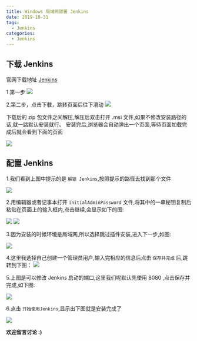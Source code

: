 ```yaml
---
title: Windows 局域网部署 Jenkins
date: 2019-10-31
tags:
  - Jenkins
categories:
  - Jenkins
---
```


## 下载 Jenkins

官网下载地址 [Jenkins](https://jenkins.io/zh/)

1.第一步
![](http://lc-zltjehai.cn-n1.lcfile.com/06c8bd99589fd4e72a6f/Jenkins1.png)

2.第二步，点击下载，跳转页面后往下滑动
![](http://lc-zltjehai.cn-n1.lcfile.com/b711ec559dfd3c5deab4/Jenkins2.png)

下载后的 zip 包文件之间解压,解压后双击打开 .msi 文件,如果不修改安装路径的话,就一路默认安装就行。
安装完后,浏览器会自动弹出一个页面,等待页面加载完成后就会看到下面的页面

![](http://lc-zltjehai.cn-n1.lcfile.com/08ae5254890f34f10833/Jenkins3.png)

## 配置 Jenkins

1.我们看到上图中提示的是 `解锁 Jenkins`,按照提示的路径去找到那个文件

![](http://lc-zltjehai.cn-n1.lcfile.com/e594cbd92aee1f4ad5af/Jenkins4.png)

2.用编辑器或者记事本打开 `initialAdminPassword` 文件,将其中的一串秘钥复制后粘贴在页面上的输入框内,点击继续,会显示如下的图:

![](http://lc-zltjehai.cn-n1.lcfile.com/8e0d4759193b76ef2040/Jenkins5.png)
![](http://lc-zltjehai.cn-n1.lcfile.com/81ac094d00e97f9d5519/Jenkins6.png)

3.因为安装的时候环境是局域网,所以选择跳过插件安装,进入下一步,如图:

![](http://lc-zltjehai.cn-n1.lcfile.com/668b13f67e9cbfa4f18a/Jenkins7.png)

4.这里我选择自己创建一个管理员用户,输入完相应的信息后点击 `保存并完成` 后,跳转到下图：
![](http://lc-zltjehai.cn-n1.lcfile.com/b078ce36477daa7eb10a/Jenkins8.png)

5.上图是可以修改 Jenkins 启动的端口,这里我们呢默认先使用 8080 ,点击保存并完成,如下图:

![](http://lc-zltjehai.cn-n1.lcfile.com/5a3c533822cbeb02ba17/Jenkins9.png)

6.点击 `开始使用Jenkins`,显示出下图就是安装完成了

![](http://lc-zltjehai.cn-n1.lcfile.com/d869ef2c02b14be83944/Jenkins10.png)

**欢迎留言讨论 :)**
